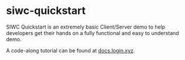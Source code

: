 # siwc-quickstart

SIWC Quickstart is an extremely basic Client/Server demo to help developers get their hands on a fully functional and easy to understand demo.

A code-along tutorial can be found at [docs.login.xyz](https://docs.login.xyz).
